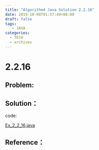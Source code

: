 ```yaml
---
title: "Algorithm4 Java Solution 2.2.16"
date: 2019-10-08T01:57:49+08:00
draft: false
tags:
   - JAVA
categories:
  - TECH
  - archives
---
```



# 2.2.16

## Problem:


## Solution：

code:

[Ex_2_2_16.java](./Ex_2_2_16.java)


## Reference：


